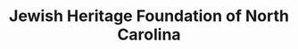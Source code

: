 ---
layout: repo
title: "Jewish Heritage Foundation of North Carolina"
id: 4621
permalink: repos/4621/
---